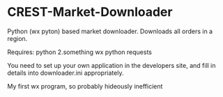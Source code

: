 # CREST-Market-Downloader
Python (wx pyton) based market downloader. Downloads all orders in a region.


Requires:
python 2.something
wx python
requests

You need to set up your own application in the developers site, and fill in details into downloader.ini appropriately.

My first wx program, so probably hideously inefficient
